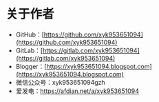 # 关于作者
* GitHub：[https://github.com/xyk953651094](https://github.com/xyk953651094)
* GitLab：[https://gitlab.com/xyk953651094](https://gitlab.com/xyk953651094)
* Blogger：[https://xyk953651094.blogspot.com](https://xyk953651094.blogspot.com)
* 微信公众号：xyk953651094gzh
* 爱发电：https://afdian.net/a/xyk953651094

